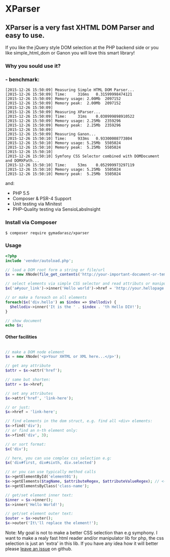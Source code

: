 # XParser
## XParser is a very fast XHTML DOM Parser and easy to use. 
If you like the jQuery style DOM selection at the PHP backend side 
or you like simple_html_dom or Ganon you will love this smart library!

### Why you sould use it? 
### - benchmark:
```
[2015-12-26 15:50:09] Measuring Simple HTML DOM Parser...
[2015-12-26 15:50:09] Time:		316ms	0.31599998474121
[2015-12-26 15:50:09] Memory usage:	2.00Mb	2097152
[2015-12-26 15:50:09] Memory peak:	2.00Mb	2097152
[2015-12-26 15:50:09] 
[2015-12-26 15:50:09] Measuring XParser...
[2015-12-26 15:50:09] Time:		31ms	0.030999898910522
[2015-12-26 15:50:09] Memory usage:	2.25Mb	2359296
[2015-12-26 15:50:09] Memory peak:	2.25Mb	2359296
[2015-12-26 15:50:09] 
[2015-12-26 15:50:09] Measuring Ganon...
[2015-12-26 15:50:10] Time:		933ms	0.93300008773804
[2015-12-26 15:50:10] Memory usage:	5.25Mb	5505024
[2015-12-26 15:50:10] Memory peak:	5.25Mb	5505024
[2015-12-26 15:50:10] 
[2015-12-26 15:50:10] Symfony CSS Selector combined with DOMDocument and DOMXPath...
[2015-12-26 15:50:10] Time:		53ms	0.052999973297119
[2015-12-26 15:50:10] Memory usage:	5.25Mb	5505024
[2015-12-26 15:50:10] Memory peak:	5.25Mb	5505024 
```
and:
- PHP 5.5
- Composer & PSR-4 Support
- Unit testing via Minitest
- PHP-Quality testing via SensioLabsInsight


### Install via Composer

`$ composer require gymadarasz/xparser`

### Usage

```php
<?php
include 'vendor/autoload.php';

// load a DOM root form a string or file/url
$x = new XNode(file_get_contents('http://your-important-document-or-template.com'));

// select elements via simple CSS selector and read attributs or manipulate contents easily e.g.:
$x('a#your_link')->inner('Hello world')->href = 'http://your.hellopage.com';

// or make a foreach on all elements
foreach($x('div.hello') as $index => $hellodiv) {
  $hellodiv->inner('It is the ' . $index . 'th Hello DIV!');
}

// show document
echo $x;
```

#### Other facilities

```php

// make a DOM node element
$x = new XNode('<p>Your XHTML or XML here...</p>');

// get any attribute
$attr = $x->attr('href');

// same but shorten:
$attr = $x->href;

// set any attributes
$x->attr('href', 'link-here');

// or just:
$x->href = 'link-here';

// find elements in the dom struct, e.g. find all <div> elements:
$x->find('div');
// or find an n-th element only:
$x->find('div', 3);

// or sort format:
$x('div');

// here, you can use complex css selection e.g:
$x('div#first, div#sixth, div.selected')

// or you can use typically method calls
$x->getElementById('element01');
$x->getElements($tagName, $attributeRegex, $attributeValueRegex); // <- all parameters are optional
$x->getElementsByClass('class-name');

// get/set element inner text:
$inner = $x->inner();
$x->inner('Hello World!');

// get/set element outer text:
$outer = $x->outer();
$x->outer('It\'ll replace the element!');

```

Note:
My goal is not to make a better CSS selection than e.g symphony. I want to make a realy fast html reader and/or manipulator lib for php, the css selection is just an 'extra' in this lib. If you have any idea how it will better please [leave an issue](https://github.com/gymadarasz/xparser/issues/new) on github.
